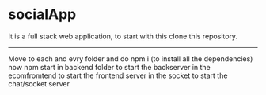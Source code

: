 # socialApp
It is a full stack web application, to start with this clone this repository.<hr>
Move to each and evry folder and do npm i (to install all the dependencies)
now npm start
in backend folder to start the backserver
in the ecomfromtend to start the frontend server
in the socket to start the chat/socket server
